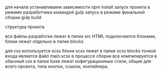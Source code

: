 для начала устанавливаем зависимости 
npm install
запуск проекта в режиме разработчика командой
gulp
запуск в режиме финальной сборки
gulp build

структура проекта

все файлы разработки лежат в папке src
HTML подключается блоками, блоки лежат отдельно в папке blocks

для css используется scss 
блоки scss лежат в папке scss blocks
точкой входа является файл main.scss
в процессе сборки все компилируется в обычный сss
в папке base лежат кофигурационные стили, общие для всего проекта, типа кнопок, ссылок, контейнера.

